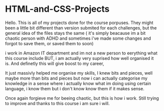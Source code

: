 # HTML-and-CSS-Projects

Hello.
This is all of my projects done for the course porpuses. 
They might been a little bit different than version submited for each challenges, but the general idea of the files stays the same ( it's simply beacause im a bit chaotic person with ADHD and sometimes i've made some changes and forgot to save them, or saved them to soon)

i work in Amazon IT department and im not a new person to eerything what this course include BUT, i am actually very suprised how well organised it is. And definetly this will give boost to my career, 

It just massivly helped me organise my skills, I knew bits and pieces, well maybe more than bits and pieces but now i can actually categorise my knowledge in a sense where i actually know what im doing using certain language, i know them but i don't know know them if it makes sense.

Once again forgieve me for beeing chaotic, but this is how i work. Still trying to improve and thanks to this course i am sure i will.